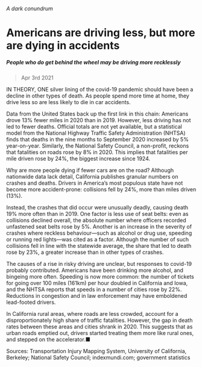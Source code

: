 ###### A dark conundrum
# Americans are driving less, but more are dying in accidents 
##### People who do get behind the wheel may be driving more recklessly 
> Apr 3rd 2021 


IN THEORY, ONE silver lining of the covid-19 pandemic should have been a decline in other types of death. As people spend more time at home, they drive less so are less likely to die in car accidents.
Data from the United States back up the first link in this chain: Americans drove 13% fewer miles in 2020 than in 2019. However, less driving has not led to fewer deaths. Official totals are not yet available, but a statistical model from the National Highway Traffic Safety Administration (NHTSA) finds that deaths in the nine months to September 2020 increased by 5% year-on-year. Similarly, the National Safety Council, a non-profit, reckons that fatalities on roads rose by 8% in 2020. This implies that fatalities per mile driven rose by 24%, the biggest increase since 1924.

Why are more people dying if fewer cars are on the road? Although nationwide data lack detail, California publishes granular numbers on crashes and deaths. Drivers in America’s most populous state have not become more accident-prone: collisions fell by 24%, more than miles driven (13%).


Instead, the crashes that did occur were unusually deadly, causing death 19% more often than in 2019. One factor is less use of seat belts: even as collisions declined overall, the absolute number where officers recorded unfastened seat belts rose by 5%. Another is an increase in the severity of crashes where reckless behaviour—such as alcohol or drug use, speeding or running red lights—was cited as a factor. Although the number of such collisions fell in line with the statewide average, the share that led to death rose by 23%, a greater increase than in other types of crashes.
The causes of a rise in risky driving are unclear, but responses to covid-19 probably contributed. Americans have been drinking more alcohol, and bingeing more often. Speeding is now more common: the number of tickets for going over 100 miles (161km) per hour doubled in California and Iowa, and the NHTSA reports that speeds in a number of cities rose by 22%. Reductions in congestion and in law enforcement may have emboldened lead-footed drivers.


In California rural areas, where roads are less crowded, account for a disproportionately high share of traffic fatalities. However, the gap in death rates between these areas and cities shrank in 2020. This suggests that as urban roads emptied out, drivers started treating them more like rural ones, and stepped on the accelerator.■
Sources: Transportation Injury Mapping System, University of California, Berkeley; National Safety Council; indexmundi.com; government statistics

